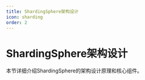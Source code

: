```yaml
---
title: ShardingSphere架构设计
icon: sharding
order: 2
---
```


# ShardingSphere架构设计

本节详细介绍ShardingSphere的架构设计原理和核心组件。
